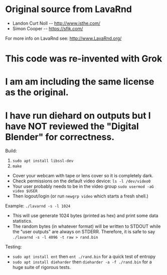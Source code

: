 
# Original source from LavaRnd
* Landon Curt Noll -- http://www.isthe.com/
* Simon Cooper -- https://sfik.com/

For more info on LavaRnd see:
        http://www.LavaRnd.org/

# This code was re-invented with Grok
# I am am including the same license as the original.
# I have run diehard on outputs but I have NOT reviewed the "Digital Blender" for correctness.

Build:
1. `sudo apt install libssl-dev`
2. `make`

* Cover your webcam with tape or lens cover so it is completely dark.
* Check permissions on the default video device: `ls -l /dev/video0`
* Your user probably needs to be in the video group `sudo usermod -aG video $USER`
* Then logout/login (or run `newgrp video` which starts a fresh shell.)


Example: `./lavarnd -s -l 1024`
* This will use generate 1024 bytes (printed as hex) and print some data statistics.
* The random bytes (in whatever format) will be written to STDOUT
while the "user outputs" are always on STDERR.
Therefore, it is safe to say `./lavarnd -s -l 4096 -t raw > rand.bin`


Testing:
* `sudo apt install ent` then `ent ./rand.bin` for a quick test of entropy
* `sudo apt install dieharder` then `dieharder -a -f ./rand.bin` for a huge suite of rigorous tests.

